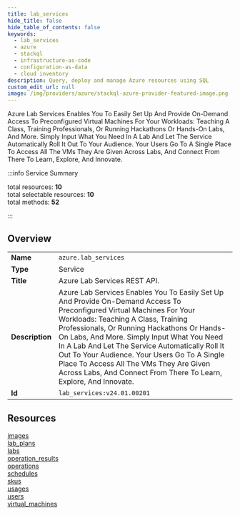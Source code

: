 ```yaml
---
title: lab_services
hide_title: false
hide_table_of_contents: false
keywords:
  - lab_services
  - azure
  - stackql
  - infrastructure-as-code
  - configuration-as-data
  - cloud inventory
description: Query, deploy and manage Azure resources using SQL
custom_edit_url: null
image: /img/providers/azure/stackql-azure-provider-featured-image.png
---
```

Azure Lab Services Enables You To Easily Set Up And Provide On-Demand Access To Preconfigured Virtual Machines For Your Workloads: Teaching A Class, Training Professionals, Or Running Hackathons Or Hands-On Labs, And More. Simply Input What You Need In A Lab And Let The Service Automatically Roll It Out To Your Audience. Your Users Go To A Single Place To Access All The VMs They Are Given Across Labs, And Connect From There To Learn, Explore, And Innovate.  
    
:::info Service Summary

<div class="row">
<div class="providerDocColumn">
<span>total resources:&nbsp;<b>10</b></span><br />
<span>total selectable resources:&nbsp;<b>10</b></span><br />
<span>total methods:&nbsp;<b>52</b></span><br />
</div>
</div>

:::

## Overview
<table><tbody>
<tr><td><b>Name</b></td><td><code>azure.lab_services</code></td></tr>
<tr><td><b>Type</b></td><td>Service</td></tr>
<tr><td><b>Title</b></td><td>Azure Lab Services REST API.</td></tr>
<tr><td><b>Description</b></td><td>Azure Lab Services Enables You To Easily Set Up And Provide On-Demand Access To Preconfigured Virtual Machines For Your Workloads: Teaching A Class, Training Professionals, Or Running Hackathons Or Hands-On Labs, And More. Simply Input What You Need In A Lab And Let The Service Automatically Roll It Out To Your Audience. Your Users Go To A Single Place To Access All The VMs They Are Given Across Labs, And Connect From There To Learn, Explore, And Innovate.</td></tr>
<tr><td><b>Id</b></td><td><code>lab_services:v24.01.00201</code></td></tr>
</tbody></table>

## Resources
<div class="row">
<div class="providerDocColumn">
<a href="/providers/azure/lab_services/images/">images</a><br />
<a href="/providers/azure/lab_services/lab_plans/">lab_plans</a><br />
<a href="/providers/azure/lab_services/labs/">labs</a><br />
<a href="/providers/azure/lab_services/operation_results/">operation_results</a><br />
<a href="/providers/azure/lab_services/operations/">operations</a><br />
</div>
<div class="providerDocColumn">
<a href="/providers/azure/lab_services/schedules/">schedules</a><br />
<a href="/providers/azure/lab_services/skus/">skus</a><br />
<a href="/providers/azure/lab_services/usages/">usages</a><br />
<a href="/providers/azure/lab_services/users/">users</a><br />
<a href="/providers/azure/lab_services/virtual_machines/">virtual_machines</a><br />
</div>
</div>
